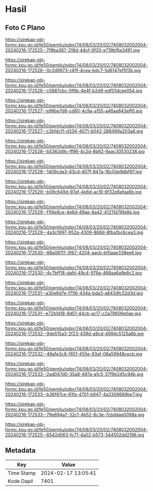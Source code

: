 # Hasil

## Foto C Plano

https://sirekap-obj-formc.kpu.go.id/fe50/pemilu/pdpr/74/08/03/20/02/7408032002004-20240216-172525--7f9ba387-318d-44cf-9f20-e719bf6a3491.jpg

https://sirekap-obj-formc.kpu.go.id/fe50/pemilu/pdpr/74/08/03/20/02/7408032002004-20240216-172526--0c2d9973-c81f-4cea-bdc7-5d6147ef5f3b.jpg

https://sirekap-obj-formc.kpu.go.id/fe50/pemilu/pdpr/74/08/03/20/02/7408032002004-20240216-172526--c5887cbc-0f6b-4e4f-b2d9-edf01dcee054.jpg

https://sirekap-obj-formc.kpu.go.id/fe50/pemilu/pdpr/74/08/03/20/02/7408032002004-20240216-172527--e99be7d8-cd60-4c9a-a155-a46ae843eff0.jpg

https://sirekap-obj-formc.kpu.go.id/fe50/pemilu/pdpr/74/08/03/20/02/7408032002004-20240216-172527--c2bfdcf1-d334-4071-b042-288499a203a6.jpg

https://sirekap-obj-formc.kpu.go.id/fe50/pemilu/pdpr/74/08/03/20/02/7408032002004-20240216-172528--b5363d9c-ff96-4c2d-8b62-9aac30530238.jpg

https://sirekap-obj-formc.kpu.go.id/fe50/pemilu/pdpr/74/08/03/20/02/7408032002004-20240216-172528--1409cda3-43cd-407f-847a-16c0de9dbf97.jpg

https://sirekap-obj-formc.kpu.go.id/fe50/pemilu/pdpr/74/08/03/20/02/7408032002004-20240216-172529--b09c649d-97af-4e6d-ac16-6f32e8afaa6b.jpg

https://sirekap-obj-formc.kpu.go.id/fe50/pemilu/pdpr/74/08/03/20/02/7408032002004-20240216-172529--f1f4e8ce-4e6d-49ae-8a42-41211d76fe8e.jpg

https://sirekap-obj-formc.kpu.go.id/fe50/pemilu/pdpr/74/08/03/20/02/7408032002004-20240216-172529--4a3c1997-952a-4309-868d-8fba1bc6cea3.jpg

https://sirekap-obj-formc.kpu.go.id/fe50/pemilu/pdpr/74/08/03/20/02/7408032002004-20240216-172530--88a08111-3f67-4204-aacb-bf0aae338ee6.jpg

https://sirekap-obj-formc.kpu.go.id/fe50/pemilu/pdpr/74/08/03/20/02/7408032002004-20240216-172530--4c7bff18-dafd-49c4-979a-468aa6a9e8c2.jpg

https://sirekap-obj-formc.kpu.go.id/fe50/pemilu/pdpr/74/08/03/20/02/7408032002004-20240216-172531--a30e6d7e-f756-434a-bda3-a843dfc52d3d.jpg

https://sirekap-obj-formc.kpu.go.id/fe50/pemilu/pdpr/74/08/03/20/02/7408032002004-20240216-172531--e72b1d18-8d51-44cb-ac17-c2a79606e0ae.jpg

https://sirekap-obj-formc.kpu.go.id/fe50/pemilu/pdpr/74/08/03/20/02/7408032002004-20240216-172532--9de515a3-2f23-439d-a9cd-4994c5125a6b.jpg

https://sirekap-obj-formc.kpu.go.id/fe50/pemilu/pdpr/74/08/03/20/02/7408032002004-20240216-172532--49a1e3c8-f851-455e-93af-08a59948cecb.jpg

https://sirekap-obj-formc.kpu.go.id/fe50/pemilu/pdpr/74/08/03/20/02/7408032002004-20240216-172533--2ad047d0-35a8-497a-a1c5-37f9e245c94b.jpg

https://sirekap-obj-formc.kpu.go.id/fe50/pemilu/pdpr/74/08/03/20/02/7408032002004-20240216-172533--b36f67ce-61fa-4701-b947-4a3306689be7.jpg

https://sirekap-obj-formc.kpu.go.id/fe50/pemilu/pdpr/74/08/03/20/02/7408032002004-20240216-172533--79e894a7-32c1-4b52-8c3e-7cbddae0098a.jpg

https://sirekap-obj-formc.kpu.go.id/fe50/pemilu/pdpr/74/08/03/20/02/7408032002004-20240216-172525--6542d063-fc71-4a02-b573-344502dd2196.jpg


## Metadata

| Key        | Value               |
| ---------- | ------------------- |
| Time Stamp | 2024-02-17 13:05:41 |
| Kode Dapil | 7401                |



